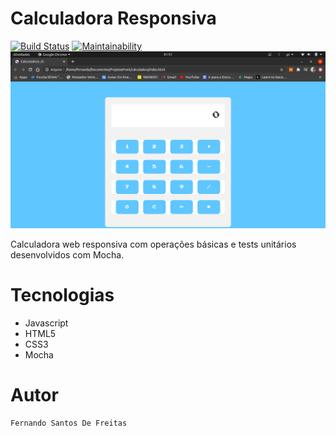 # Calculadora Responsiva 
[![Build Status](https://travis-ci.org/Nando-Freitas/Calculadora-Javascript.svg?branch=master)](https://travis-ci.org/Nando-Freitas/Calculadora-Javascript)
[![Maintainability](https://api.codeclimate.com/v1/badges/47bad610d703713faa14/maintainability)](https://codeclimate.com/github/Nando-Freitas/Calculadora-Javascript/maintainability)
<img src="screen.png" alt="tela principal"/>

Calculadora web responsiva com operações básicas e tests unitários desenvolvidos com Mocha. 

# Tecnologias

* Javascript
* HTML5
* CSS3
* Mocha

# Autor

```
Fernando Santos De Freitas
```
